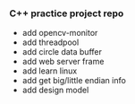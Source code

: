 ### C++ practice project repo

* add opencv-monitor
* add threadpool
* add circle data buffer
* add web server frame
* add learn linux
* add get big/little endian info
* add design model
